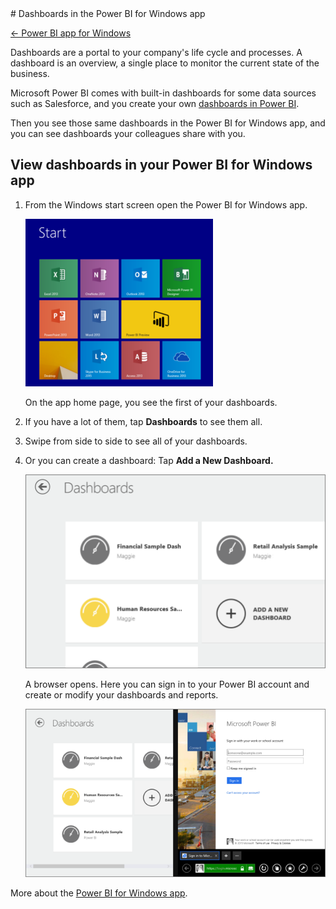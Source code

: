 <properties pageTitle="Dashboards in the Power BI for Windows app" description="Dashboards in the Power BI for Windows app" services="powerbi" documentationCenter="" authors="v-anpasi" manager="mblythe" editor=""/>
<tags ms.service="powerbi" ms.devlang="NA" ms.topic="article" ms.tgt_pltfrm="NA" ms.workload="powerbi" ms.date="06/26/2015" ms.author="v-anpasi"/>
# Dashboards in the Power BI for Windows app

[← Power BI app for Windows](https://support.powerbi.com/knowledgebase/topics/75729-power-bi-app-for-windows)

Dashboards are a portal to your company's life cycle and processes. A dashboard is an overview, a single place to monitor the current state of the business.

Microsoft Power BI comes with built-in dashboards for some data sources such as Salesforce, and you create your own [dashboards in Power BI](http://support.powerbi.com/knowledgebase/articles/424868-dashboards-in-power-bi).

Then you see those same dashboards in the Power BI for Windows app, and you can see dashboards your colleagues share with you.

## View dashboards in your Power BI for Windows app

1.  From the Windows start screen open the Power BI for Windows app.

    ![](media/powerbi-mobile-dashboards-in-the-windows-app/PBI_WinAppStartScrnSmall.png)
    
    On the app home page, you see the first of your dashboards.
    
2.  If you have a lot of them, tap **Dashboards** to see them all.
3.  Swipe from side to side to see all of your dashboards.
    
4.  Or you can create a dashboard: Tap **Add a New Dashboard.**  

    ![](media/powerbi-mobile-dashboards-in-the-windows-app/PBI_WinAppDashHome.png)
    
    A browser opens. Here you can sign in to your Power BI account and create or modify your dashboards and reports.

    ![](media/powerbi-mobile-dashboards-in-the-windows-app/PBI_WinAppSplitScrn.png)
    

More about the [Power BI for Windows app](http://support.powerbi.com/knowledgebase/articles/510917-get-started-with-the-power-bi-for-windows-app).